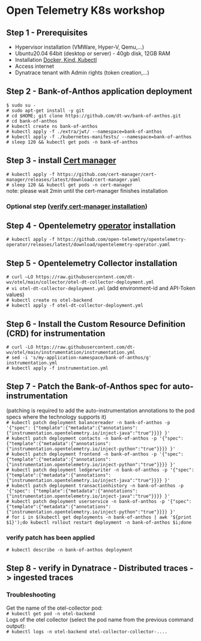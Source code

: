 # Open Telemetry K8s workshop

## Step 1 - Prerequisites
- Hypervisor installation (VMWare, Hyper-V, Qemu,...)
- Ubuntu20.04 64bit (desktop or server) - 40gb disk, 12GB RAM
- Installation [Docker, Kind, Kubectl](https://github.com/dt-wv/k8s/tree/main/workshop/README.md)
- Access internet  
- Dynatrace tenant with Admin rights (token creation,...)

## Step 2 - Bank-of-Anthos application deployment
`$ sudo su -`  
`# sudo apt-get install -y git`  
`# cd $HOME; git clone https://github.com/dt-wv/bank-of-anthos.git`  
`# cd bank-of-anthos`  
`# kubectl create ns bank-of-anthos`  
`# kubectl apply -f ./extra/jwt/ --namespace=bank-of-anthos`  
`# kubectl apply -f ./kubernetes-manifests/ --namespace=bank-of-anthos`  
`# sleep 120 && kubectl get pods -n bank-of-anthos`  

## Step 3 - install [Cert manager](https://cert-manager.io/docs/installation/kubectl/)
`# kubectl apply -f https://github.com/cert-manager/cert-manager/releases/latest/download/cert-manager.yaml`  
`# sleep 120 && kubectl get pods -n cert-manager`  
note: please wait 2min until the cert-manager finishes installation

### Optional step ([verify cert-manager installation](https://cert-manager.io/docs/installation/verify/ ))
  

## Step 4 - Opentelemetry [operator](https://github.com/open-telemetry/opentelemetry-operator) installation
`# kubectl apply -f https://github.com/open-telemetry/opentelemetry-operator/releases/latest/download/opentelemetry-operator.yaml`  

## Step 5 - Opentelemetry Collector installation
`# curl –LO https://raw.githubusercontent.com/dt-wv/otel/main/collector/otel-dt-collector-deployment.yml`  
`# vi otel-dt-collector-deployment.yml` (add environment-id and API-Token values)  
`# kubectl create ns otel-backend`  
`# kubectl apply -f otel-dt-collector-deployment.yml`  

## Step 6 - Install the Custom Resource Definition (CRD) for instrumentation
`# curl -LO https://raw.githubusercontent.com/dt-wv/otel/main/instrumentation/instrumentation.yml`  
`# sed -i 's/my-application-namespace/bank-of-anthos/g' instrumentation.yml`  
`# kubectl apply -f instrumentation.yml`  

## Step 7 - Patch the Bank-of-Anthos spec for auto-instrumentation    
(patching is required to add the auto-instrumentation annotations to the pod specs where the technology supports it)  
`# kubectl patch deployment balancereader -n bank-of-anthos -p '{"spec": {"template":{"metadata":{"annotations":{"instrumentation.opentelemetry.io/inject-java":"true"}}}} }'`  
`# kubectl patch deployment contacts -n bank-of-anthos -p '{"spec": {"template":{"metadata":{"annotations":{"instrumentation.opentelemetry.io/inject-python":"true"}}}} }'`  
`# kubectl patch deployment frontend -n bank-of-anthos -p '{"spec": {"template":{"metadata":{"annotations":{"instrumentation.opentelemetry.io/inject-python":"true"}}}} }'`  
`# kubectl patch deployment ledgerwriter -n bank-of-anthos -p '{"spec": {"template":{"metadata":{"annotations":{"instrumentation.opentelemetry.io/inject-java":"true"}}}} }'`  
`# kubectl patch deployment transactionhistory -n bank-of-anthos -p '{"spec": {"template":{"metadata":{"annotations":{"instrumentation.opentelemetry.io/inject-java":"true"}}}} }'`  
`# kubectl patch deployment userservice -n bank-of-anthos -p '{"spec": {"template":{"metadata":{"annotations":{"instrumentation.opentelemetry.io/inject-python":"true"}}}} }'`  
`# for i in $(kubectl get deployments -n bank-of-anthos | awk '${print $1}');do kubectl rollout restart deployment -n bank-of-anthos $i;done`  
### verify patch has been applied
`# kubectl describe -n bank-of-anthos deployment`  

## Step 8 - verify in Dynatrace - Distributed traces -> ingested traces
### Troubleshooting
Get the name of the otel-collector pod:  
`# kubectl get pod -n otel-backend`  
Logs of the otel collector (select the pod name from the previous command output):  
`# kubectl logs -n otel-backend otel-collector-collector-....`  
   

